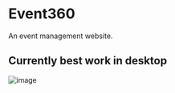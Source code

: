 # Event360
An event management website.
## Currently best work in desktop
![image](https://github.com/PrasanthPradeep/Event360/assets/78849206/467e776d-61c0-4dd4-a9c0-17c90d464133)
